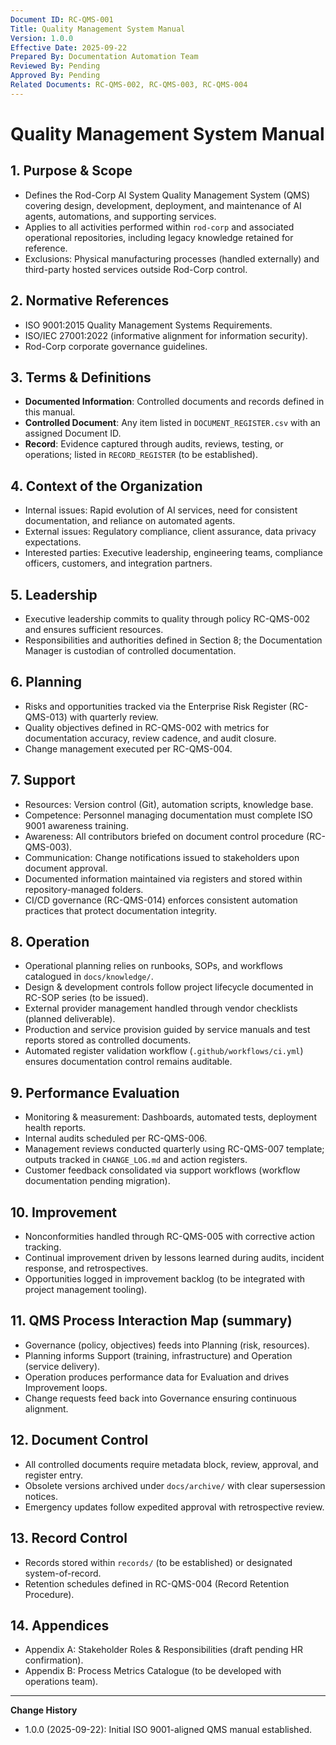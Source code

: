 ```yaml
---
Document ID: RC-QMS-001
Title: Quality Management System Manual
Version: 1.0.0
Effective Date: 2025-09-22
Prepared By: Documentation Automation Team
Reviewed By: Pending
Approved By: Pending
Related Documents: RC-QMS-002, RC-QMS-003, RC-QMS-004
---
```


# Quality Management System Manual

## 1. Purpose & Scope
- Defines the Rod-Corp AI System Quality Management System (QMS) covering design, development, deployment, and maintenance of AI agents, automations, and supporting services.
- Applies to all activities performed within `rod-corp` and associated operational repositories, including legacy knowledge retained for reference.
- Exclusions: Physical manufacturing processes (handled externally) and third-party hosted services outside Rod-Corp control.

## 2. Normative References
- ISO 9001:2015 Quality Management Systems Requirements.
- ISO/IEC 27001:2022 (informative alignment for information security).
- Rod-Corp corporate governance guidelines.

## 3. Terms & Definitions
- **Documented Information**: Controlled documents and records defined in this manual.
- **Controlled Document**: Any item listed in `DOCUMENT_REGISTER.csv` with an assigned Document ID.
- **Record**: Evidence captured through audits, reviews, testing, or operations; listed in `RECORD_REGISTER` (to be established).

## 4. Context of the Organization
- Internal issues: Rapid evolution of AI services, need for consistent documentation, and reliance on automated agents.
- External issues: Regulatory compliance, client assurance, data privacy expectations.
- Interested parties: Executive leadership, engineering teams, compliance officers, customers, and integration partners.

## 5. Leadership
- Executive leadership commits to quality through policy RC-QMS-002 and ensures sufficient resources.
- Responsibilities and authorities defined in Section 8; the Documentation Manager is custodian of controlled documentation.

## 6. Planning
- Risks and opportunities tracked via the Enterprise Risk Register (RC-QMS-013) with quarterly review.
- Quality objectives defined in RC-QMS-002 with metrics for documentation accuracy, review cadence, and audit closure.
- Change management executed per RC-QMS-004.

## 7. Support
- Resources: Version control (Git), automation scripts, knowledge base.
- Competence: Personnel managing documentation must complete ISO 9001 awareness training.
- Awareness: All contributors briefed on document control procedure (RC-QMS-003).
- Communication: Change notifications issued to stakeholders upon document approval.
- Documented information maintained via registers and stored within repository-managed folders.
- CI/CD governance (RC-QMS-014) enforces consistent automation practices that protect documentation integrity.

## 8. Operation
- Operational planning relies on runbooks, SOPs, and workflows catalogued in `docs/knowledge/`.
- Design & development controls follow project lifecycle documented in RC-SOP series (to be issued).
- External provider management handled through vendor checklists (planned deliverable).
- Production and service provision guided by service manuals and test reports stored as controlled documents.
- Automated register validation workflow (`.github/workflows/ci.yml`) ensures documentation control remains auditable.

## 9. Performance Evaluation
- Monitoring & measurement: Dashboards, automated tests, deployment health reports.
- Internal audits scheduled per RC-QMS-006.
- Management reviews conducted quarterly using RC-QMS-007 template; outputs tracked in `CHANGE_LOG.md` and action registers.
- Customer feedback consolidated via support workflows (workflow documentation pending migration).

## 10. Improvement
- Nonconformities handled through RC-QMS-005 with corrective action tracking.
- Continual improvement driven by lessons learned during audits, incident response, and retrospectives.
- Opportunities logged in improvement backlog (to be integrated with project management tooling).

## 11. QMS Process Interaction Map (summary)
- Governance (policy, objectives) feeds into Planning (risk, resources).
- Planning informs Support (training, infrastructure) and Operation (service delivery).
- Operation produces performance data for Evaluation and drives Improvement loops.
- Change requests feed back into Governance ensuring continuous alignment.

## 12. Document Control
- All controlled documents require metadata block, review, approval, and register entry.
- Obsolete versions archived under `docs/archive/` with clear supersession notices.
- Emergency updates follow expedited approval with retrospective review.

## 13. Record Control
- Records stored within `records/` (to be established) or designated system-of-record.
- Retention schedules defined in RC-QMS-004 (Record Retention Procedure).

## 14. Appendices
- Appendix A: Stakeholder Roles & Responsibilities (draft pending HR confirmation).
- Appendix B: Process Metrics Catalogue (to be developed with operations team).

---
**Change History**
- 1.0.0 (2025-09-22): Initial ISO 9001-aligned QMS manual established.
